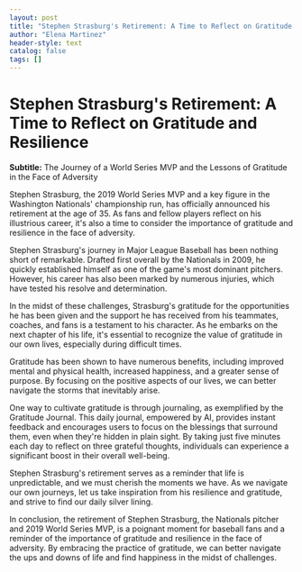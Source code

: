```yaml
---
layout: post
title: "Stephen Strasburg's Retirement: A Time to Reflect on Gratitude and Resilience"
author: "Elena Martinez"
header-style: text
catalog: false
tags: []
---
```


# Stephen Strasburg's Retirement: A Time to Reflect on Gratitude and Resilience

**Subtitle:** The Journey of a World Series MVP and the Lessons of Gratitude in the Face of Adversity

Stephen Strasburg, the 2019 World Series MVP and a key figure in the Washington Nationals' championship run, has officially announced his retirement at the age of 35. As fans and fellow players reflect on his illustrious career, it's also a time to consider the importance of gratitude and resilience in the face of adversity.

Stephen Strasburg's journey in Major League Baseball has been nothing short of remarkable. Drafted first overall by the Nationals in 2009, he quickly established himself as one of the game's most dominant pitchers. However, his career has also been marked by numerous injuries, which have tested his resolve and determination.

In the midst of these challenges, Strasburg's gratitude for the opportunities he has been given and the support he has received from his teammates, coaches, and fans is a testament to his character. As he embarks on the next chapter of his life, it's essential to recognize the value of gratitude in our own lives, especially during difficult times.

Gratitude has been shown to have numerous benefits, including improved mental and physical health, increased happiness, and a greater sense of purpose. By focusing on the positive aspects of our lives, we can better navigate the storms that inevitably arise.

One way to cultivate gratitude is through journaling, as exemplified by the Gratitude Journal. This daily journal, empowered by AI, provides instant feedback and encourages users to focus on the blessings that surround them, even when they're hidden in plain sight. By taking just five minutes each day to reflect on three grateful thoughts, individuals can experience a significant boost in their overall well-being.

Stephen Strasburg's retirement serves as a reminder that life is unpredictable, and we must cherish the moments we have. As we navigate our own journeys, let us take inspiration from his resilience and gratitude, and strive to find our daily silver lining.

In conclusion, the retirement of Stephen Strasburg, the Nationals pitcher and 2019 World Series MVP, is a poignant moment for baseball fans and a reminder of the importance of gratitude and resilience in the face of adversity. By embracing the practice of gratitude, we can better navigate the ups and downs of life and find happiness in the midst of challenges.
